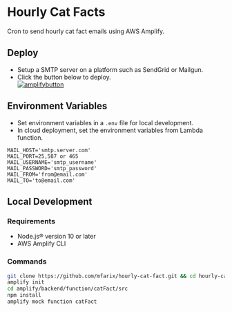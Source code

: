 # Hourly Cat Facts

Cron to send hourly cat fact emails using AWS Amplify.

## Deploy
- Setup a SMTP server on a platform such as SendGrid or Mailgun.
- Click the button below to deploy.  
[![amplifybutton](https://oneclick.amplifyapp.com/button.svg)](https://console.aws.amazon.com/amplify/home#/deploy?repo=https://github.com/mfarix/hourly-cat-fact/tree/master)

## Environment Variables
- Set environment variables in a `.env` file for local development.
- In cloud deployment, set the environment variables from Lambda function.

```
MAIL_HOST='smtp.server.com'
MAIL_PORT=25,587 or 465
MAIL_USERNAME='smtp_username'
MAIL_PASSWORD='smtp_password'
MAIL_FROM='from@email.com'
MAIL_TO='to@email.com'
```

## Local Development

### Requirements
- Node.js® version 10 or later
- AWS Amplify CLI

### Commands
```bash
git clone https://github.com/mfarix/hourly-cat-fact.git && cd hourly-cat-fact
amplify init
cd amplify/backend/function/catFact/src
npm install
amplify mock function catFact
```

